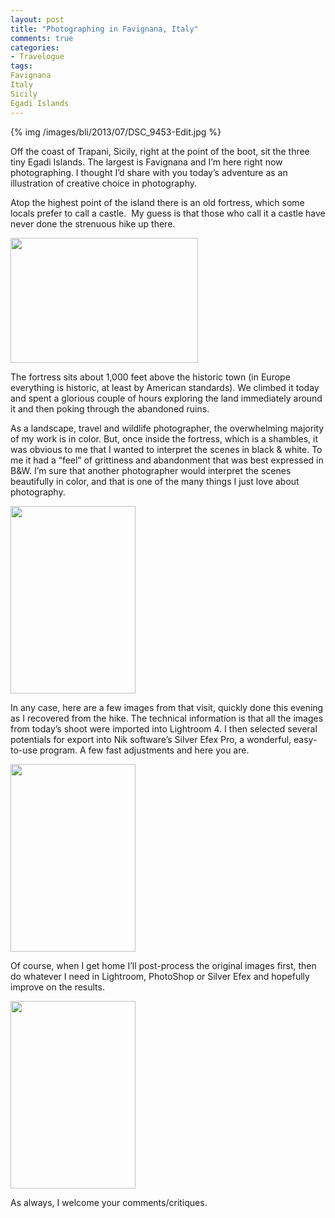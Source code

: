 ```yaml
---
layout: post
title: "Photographing in Favignana, Italy"
comments: true
categories:
- Travelogue
tags:
Favignana
Italy
Sicily
Egadi Islands
---
```


{% img /images/bli/2013/07/DSC_9453-Edit.jpg %}

Off the coast of Trapani, Sicily, right at the point of the boot, sit the three tiny Egadi Islands. The largest is Favignana and I’m here right now photographing. I thought I’d share with you today’s adventure as an illustration of creative choice in photography.

Atop the highest point of the island there is an old fortress, which some locals prefer to call a castle.  My guess is that those who call it a castle have never done the strenuous hike up there.

<a href="http://blog.lesterpickerphoto.com/wp-content/uploads/2013/05/DSC_9395.jpg"><img class="size-medium wp-image-2761" title="DSC_9395" src="http://blog.lesterpickerphoto.com/wp-content/uploads/2013/05/DSC_9395-300x200.jpg" alt="" width="300" height="200"></a>

<!--more-->

The fortress sits about 1,000 feet above the historic town (in Europe everything is historic, at least by American standards). We climbed it today and spent a glorious couple of hours exploring the land immediately around it and then poking through the abandoned ruins.

As a landscape, travel and wildlife photographer, the overwhelming majority of my work is in color. But, once inside the fortress, which is a shambles, it was obvious to me that I wanted to interpret the scenes in black &amp; white. To me it had a “feel” of grittiness and abandonment that was best expressed in B&amp;W. I’m sure that another photographer would interpret the scenes beautifully in color, and that is one of the many things I just love about photography.

<a href="http://blog.lesterpickerphoto.com/wp-content/uploads/2013/05/DSC_9452-Edit.jpg"><img class="alignnone size-medium wp-image-2762" title="DSC_9452-Edit" src="http://blog.lesterpickerphoto.com/wp-content/uploads/2013/05/DSC_9452-Edit-200x300.jpg" alt="" width="200" height="300"></a>

In any case, here are a few images from that visit, quickly done this evening as I recovered from the hike. The technical information is that all the images from today’s shoot were imported into Lightroom 4. I then selected several potentials for export into Nik software’s Silver Efex Pro, a wonderful, easy-to-use program. A few fast adjustments and here you are.

<a href="http://blog.lesterpickerphoto.com/wp-content/uploads/2013/05/DSC_9470-Edit.jpg"><img class="alignnone size-medium wp-image-2764" title="DSC_9470-Edit" src="http://blog.lesterpickerphoto.com/wp-content/uploads/2013/05/DSC_9470-Edit-200x300.jpg" alt="" width="200" height="300"></a>

Of course, when I get home I’ll post-process the original images first, then do whatever I need in Lightroom, PhotoShop or Silver Efex and hopefully improve on the results.

<a href="http://blog.lesterpickerphoto.com/wp-content/uploads/2013/05/DSC_9500-Edit.jpg"><img class="alignnone size-medium wp-image-2765" title="DSC_9500-Edit" src="http://blog.lesterpickerphoto.com/wp-content/uploads/2013/05/DSC_9500-Edit-200x300.jpg" alt="" width="200" height="300"></a>

As always, I welcome your comments/critiques.